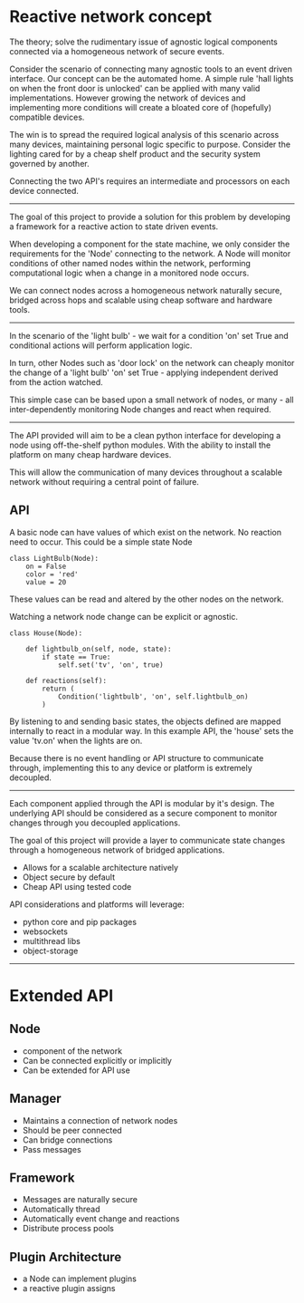 # Reactive network concept

The theory; solve the rudimentary issue of agnostic logical components connected via a homogeneous network of secure events.

Consider the scenario of connecting many agnostic tools to an event driven interface. Our concept can be the automated home. A simple rule 'hall lights on when the front door is unlocked' can be applied with many valid implementations.
However growing the network of devices and implementing more conditions will create a bloated core of (hopefully) compatible devices.

The win is to spread the required logical analysis of this scenario across many devices, maintaining personal logic specific to purpose. Consider the lighting cared for by a cheap shelf product and the security system governed by another.

Connecting the two API's requires an intermediate and processors on each device connected.

---

The goal of this project to provide a solution for this problem by developing a framework for a reactive action to state driven events.

When developing a component for the state machine, we only consider the requirements for the 'Node' connecting to the network. A Node will monitor conditions of other named nodes within the network, performing computational logic when a change in a monitored node occurs.

We can connect nodes across a homogeneous network naturally secure, bridged across hops and scalable using cheap software and hardware tools. 

---

In the scenario of the 'light bulb' - we wait for a condition 'on' set True and conditional actions will perform application logic.

In turn, other Nodes such as 'door lock' on the network can cheaply monitor the change of a 'light bulb' 'on' set True - applying independent derived from the action watched.

This simple case can be based upon a small network of nodes, or many - all inter-dependently monitoring Node changes and react when required.

---

The API provided will aim to be a clean python interface for developing a node using off-the-shelf python modules. With the ability to install the platform on many cheap hardware devices. 

This will allow the communication of many devices throughout a scalable network without requiring a central point of failure.


## API

A basic node can have values of which exist on the network. No reaction need to occur. This could be a simple state Node

    
    class LightBulb(Node):
        on = False
        color = 'red'
        value = 20


These values can be read and altered by the other nodes on the network.

Watching a network node change can be explicit or agnostic.

    class House(Node):

        def lightbulb_on(self, node, state):
            if state == True:
                self.set('tv', 'on', true)

        def reactions(self):
            return (
                Condition('lightbulb', 'on', self.lightbulb_on)
            )

By listening to and sending basic states, the objects defined are mapped internally to react in a modular way. In this example API, the 'house' sets the value 'tv.on' when the lights are on. 

Because there is no event handling or API structure to communicate through, implementing this to any device or platform is extremely decoupled.

---

Each component applied through the API is modular by it's design. The underlying API should be considered as a secure component to monitor changes through you decoupled applications.

The goal of this project will provide a layer to communicate state changes through a homogeneous network of bridged applications.

+ Allows for a scalable architecture natively
+ Object secure by default
+ Cheap API using tested code

API considerations and platforms will leverage:

+ python core and pip packages
+ websockets
+ multithread libs
+ object-storage

---

# Extended API

## Node

+ component of the network
+ Can be connected explicitly or implicitly
+ Can be extended for API use

## Manager

+ Maintains a connection of network nodes
+ Should be peer connected
+ Can bridge connections
+ Pass messages 

## Framework

+ Messages are naturally secure 
+ Automatically thread
+ Automatically event change and reactions
+ Distribute process pools

## Plugin Architecture

+ a Node can implement plugins
+ a reactive plugin assigns